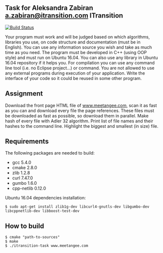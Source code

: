 Task for Aleksandra Zabiran <a.zabiran@itransition.com> ITransition
-------------------------------------------------------------------

[![Build Status](https://ci.appveyor.com/api/projects/status/github/chakaponden/itransition-task?branch=dev&svg=true)](https://ci.appveyor.com/project/chakaponden/itransition-task)

Your program must work and will be judged based on which algorithms, libraries you use, on code
structure and documentation (must be in English). You can use any information source you wish and take
as much time as you need. The program must be developed in C++ (using OOP style) and must run on
Ubuntu 16.04. You can also use any library in Ubuntu 16.04 repository if it helps you. For compilation you
can use any command line tool (i.e. no Eclipse project...) or command. You are not allowed to use any
external programs during execution of your application. Write the interface of your code so it could be
reused in some other program.

Assignment
----------

Download the front page HTML file of www.meetangee.com, scan it as fast as you can and download
every file the page references. These files must be downloaded as fast as possible, so download them in
parallel. Make hash of every file with Adler 32 algorithm. Print list of file names and their hashes to the
command line. Highlight the biggest and smallest (in size) file.

Requirements
------------
	
The following packages are needed to build:

* gcc 5.4.0
* cmake 2.8.0
* zlib 1.2.8
* curl 7.47.0
* gumbo 1.6.0
* cpp-netlib 0.12.0

Ubuntu 16.04 dependencies installation:

    $ sudo apt-get install zlib1g-dev libcurl4-gnutls-dev libgumbo-dev libcppnetlib-dev libboost-test-dev

How to build
-------------

	$ cmake "path-to-sources"
	$ make
	$ ./itransition-task www.meetangee.com